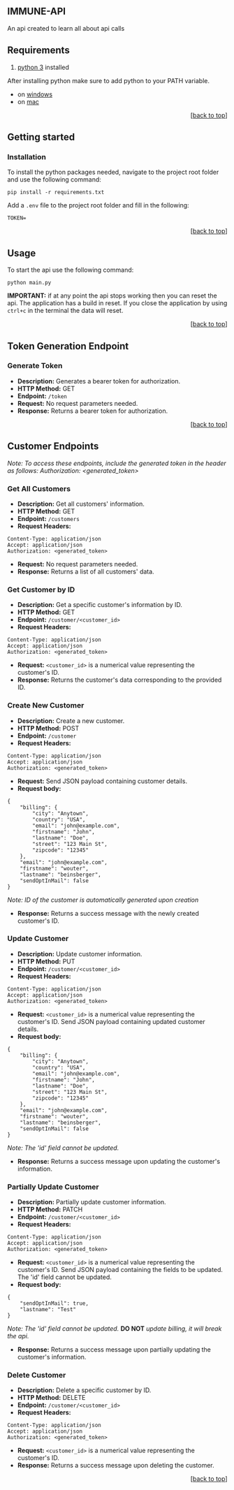 <a name="readme-top"></a>

## IMMUNE-API

An api created to learn all about api calls

## Requirements

1. [python 3](https://www.python.org/downloads/) installed

After installing python make sure to add python to your PATH variable.
- on [windows](https://datatofish.com/add-python-to-windows-path/)
- on [mac](https://opensource.com/article/19/5/python-3-default-mac)

<p align="right">[<a href="#readme-top">back to top</a>]</p>

## Getting started

### Installation

To install the python packages needed, navigate to the project root folder and use the following command:
```
pip install -r requirements.txt
```

Add a `.env` file to the project root folder and fill in the following:
```
TOKEN=
```
<p align="right">[<a href="#readme-top">back to top</a>]</p>

## Usage

To start the api use the following command:
```
python main.py
```

**IMPORTANT:** if at any point the api stops working then you can reset the api. The application has a build in reset. If you close the application by using `ctrl+c` in the terminal the data will reset.

<p align="right">[<a href="#readme-top">back to top</a>]</p>

## Token Generation Endpoint

### Generate Token
- **Description:** Generates a bearer token for authorization.
- **HTTP Method:** GET
- **Endpoint:** `/token`
- **Request:** No request parameters needed.
- **Response:** Returns a bearer token for authorization.

<p align="right">[<a href="#readme-top">back to top</a>]</p>

## Customer Endpoints

*Note: To access these endpoints, include the generated token in the header as follows: Authorization: <generated_token>*


### Get All Customers
- **Description:** Get all customers' information.
- **HTTP Method:** GET
- **Endpoint:** `/customers`
- **Request Headers:** 
```
Content-Type: application/json
Accept: application/json
Authorization: <generated_token>
```
- **Request:** No request parameters needed.
- **Response:** Returns a list of all customers' data.

### Get Customer by ID
- **Description:** Get a specific customer's information by ID.
- **HTTP Method:** GET
- **Endpoint:** `/customer/<customer_id>`
- **Request Headers:** 
```
Content-Type: application/json
Accept: application/json
Authorization: <generated_token>
```
- **Request:** `<customer_id>` is a numerical value representing the customer's ID.
- **Response:** Returns the customer's data corresponding to the provided ID.

### Create New Customer
- **Description:** Create a new customer.
- **HTTP Method:** POST
- **Endpoint:** `/customer`
- **Request Headers:** 
```
Content-Type: application/json
Accept: application/json
Authorization: <generated_token>
```
- **Request:** Send JSON payload containing customer details.
- **Request body:**
```
{
    "billing": {
        "city": "Anytown",
        "country": "USA",
        "email": "john@example.com",
        "firstname": "John",
        "lastname": "Doe",
        "street": "123 Main St",
        "zipcode": "12345"
    },
    "email": "john@example.com",
    "firstname": "wouter",
    "lastname": "beinsberger",
    "sendOptInMail": false
}
```
*Note: ID of the customer is automatically generated upon creation*
- **Response:** Returns a success message with the newly created customer's ID.

### Update Customer
- **Description:** Update customer information.
- **HTTP Method:** PUT
- **Endpoint:** `/customer/<customer_id>`
- **Request Headers:** 
```
Content-Type: application/json
Accept: application/json
Authorization: <generated_token>
```
- **Request:** `<customer_id>` is a numerical value representing the customer's ID. Send JSON payload containing updated customer details.
- **Request body:**
```
{
    "billing": {
        "city": "Anytown",
        "country": "USA",
        "email": "john@example.com",
        "firstname": "John",
        "lastname": "Doe",
        "street": "123 Main St",
        "zipcode": "12345"
    },
    "email": "john@example.com",
    "firstname": "wouter",
    "lastname": "beinsberger",
    "sendOptInMail": false
}
```
*Note: The 'id' field cannot be updated.*
- **Response:** Returns a success message upon updating the customer's information.

### Partially Update Customer
- **Description:** Partially update customer information.
- **HTTP Method:** PATCH
- **Endpoint:** `/customer/<customer_id>`
- **Request Headers:** 
```
Content-Type: application/json
Accept: application/json
Authorization: <generated_token>
```
- **Request:** `<customer_id>` is a numerical value representing the customer's ID. Send JSON payload containing the fields to be updated. The 'id' field cannot be updated.
- **Request body:**
```
{
    "sendOptInMail": true,
    "lastname": "Test"
}
```
*Note: The 'id' field cannot be updated.*
**DO NOT** *update billing, it will break the api.*
- **Response:** Returns a success message upon partially updating the customer's information.

### Delete Customer
- **Description:** Delete a specific customer by ID.
- **HTTP Method:** DELETE
- **Endpoint:** `/customer/<customer_id>`
- **Request Headers:** 
```
Content-Type: application/json
Accept: application/json
Authorization: <generated_token>
```
- **Request:** `<customer_id>` is a numerical value representing the customer's ID.
- **Response:** Returns a success message upon deleting the customer.

<p align="right">[<a href="#readme-top">back to top</a>]</p>
